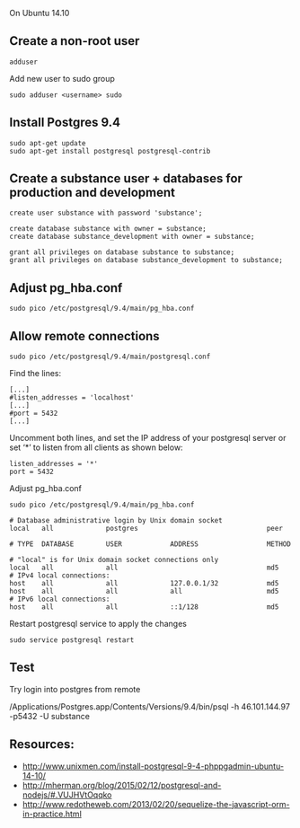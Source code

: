 On Ubuntu 14.10

## Create a non-root user

```
adduser
```

Add new user to sudo group

```
sudo adduser <username> sudo
```

## Install Postgres 9.4

```
sudo apt-get update
sudo apt-get install postgresql postgresql-contrib
```

## Create a substance user + databases for production and development

```
create user substance with password 'substance';

create database substance with owner = substance;
create database substance_development with owner = substance;

grant all privileges on database substance to substance;
grant all privileges on database substance_development to substance;
```

## Adjust pg_hba.conf

```
sudo pico /etc/postgresql/9.4/main/pg_hba.conf
```

## Allow remote connections

```
sudo pico /etc/postgresql/9.4/main/postgresql.conf
```

Find the lines:

```
[...]
#listen_addresses = 'localhost'
[...]
#port = 5432
[...]
```

Uncomment both lines, and set the IP address of your postgresql server or set ‘*’ to listen from all clients as shown below:

```
listen_addresses = '*'
port = 5432
```


Adjust pg_hba.conf

```
sudo pico /etc/postgresql/9.4/main/pg_hba.conf
```

```
# Database administrative login by Unix domain socket
local   all             postgres                                peer

# TYPE  DATABASE        USER            ADDRESS                 METHOD

# "local" is for Unix domain socket connections only
local   all             all                                     md5
# IPv4 local connections:
host    all             all             127.0.0.1/32            md5
host    all             all             all                     md5
# IPv6 local connections:
host    all             all             ::1/128                 md5
```

Restart postgresql service to apply the changes

```
sudo service postgresql restart
```


## Test

Try login into postgres from remote

/Applications/Postgres.app/Contents/Versions/9.4/bin/psql -h 46.101.144.97 -p5432 -U substance


## Resources:

- http://www.unixmen.com/install-postgresql-9-4-phppgadmin-ubuntu-14-10/
- http://mherman.org/blog/2015/02/12/postgresql-and-nodejs/#.VUJHVtOqqko
- http://www.redotheweb.com/2013/02/20/sequelize-the-javascript-orm-in-practice.html

